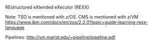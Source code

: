 REstructured eXtended eXecutor (REXX) 

Note: TSO is mentioned with z/OS. CMS is mentioned with z/VM <br>
https://www.ibm.com/docs/en/zos/2.2.0?topic=guide-learning-rexx-language

Pipelines: http://vm.marist.edu/~pipeline/pipeline.pdf
